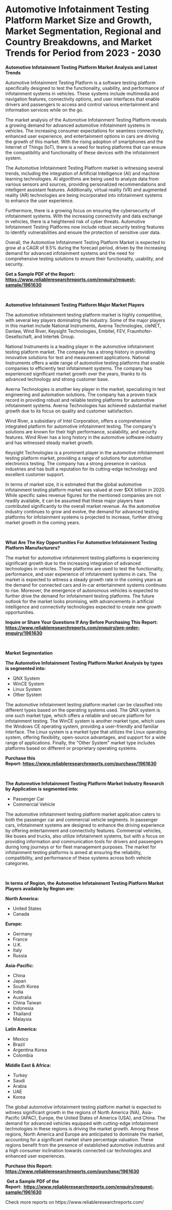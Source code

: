 <p><h1>Automotive Infotainment Testing Platform Market Size and Growth, Market Segmentation, Regional and Country Breakdowns, and Market Trends for Period from 2023 -  2030</h1></p><p><strong>Automotive Infotainment Testing Platform Market Analysis and Latest Trends</strong></p>
<p><p>Automotive Infotainment Testing Platform is a software testing platform specifically designed to test the functionality, usability, and performance of infotainment systems in vehicles. These systems include multimedia and navigation features, connectivity options, and user interfaces that enable drivers and passengers to access and control various entertainment and information services while on the go.</p><p>The market analysis of the Automotive Infotainment Testing Platform reveals a growing demand for advanced automotive infotainment systems in vehicles. The increasing consumer expectations for seamless connectivity, enhanced user experience, and entertainment options in cars are driving the growth of this market. With the rising adoption of smartphones and the Internet of Things (IoT), there is a need for testing platforms that can ensure the compatibility and functionality of these devices with the infotainment system.</p><p>The Automotive Infotainment Testing Platform market is witnessing several trends, including the integration of Artificial Intelligence (AI) and machine learning technologies. AI algorithms are being used to analyze data from various sensors and sources, providing personalized recommendations and intelligent assistant features. Additionally, virtual reality (VR) and augmented reality (AR) technologies are being incorporated into infotainment systems to enhance the user experience.</p><p>Furthermore, there is a growing focus on ensuring the cybersecurity of infotainment systems. With the increasing connectivity and data exchange in vehicles, there is a heightened risk of cyber threats. Automotive Infotainment Testing Platforms now include robust security testing features to identify vulnerabilities and ensure the protection of sensitive user data.</p><p>Overall, the Automotive Infotainment Testing Platform Market is expected to grow at a CAGR of 9.5% during the forecast period, driven by the increasing demand for advanced infotainment systems and the need for comprehensive testing solutions to ensure their functionality, usability, and security.</p></p>
<p><strong>Get a Sample PDF of the Report:&nbsp; <a href="https://www.reliableresearchreports.com/enquiry/request-sample/1961630">https://www.reliableresearchreports.com/enquiry/request-sample/1961630</a></strong></p>
<p>&nbsp;</p>
<p><strong>Automotive Infotainment Testing Platform Major Market Players</strong></p>
<p><p>The automotive infotainment testing platform market is highly competitive, with several key players dominating the industry. Some of the major players in this market include National Instruments, Averna Technologies, cleNET, Danlaw, Wind River, Keysight Technologies, Embitel, FEV, Fraunhofer-Gesellschaft, and Intertek Group. </p><p>National Instruments is a leading player in the automotive infotainment testing platform market. The company has a strong history in providing innovative solutions for test and measurement applications. National Instruments offers a wide range of automotive testing platforms that enable companies to efficiently test infotainment systems. The company has experienced significant market growth over the years, thanks to its advanced technology and strong customer base. </p><p>Averna Technologies is another key player in the market, specializing in test engineering and automation solutions. The company has a proven track record in providing robust and reliable testing platforms for automotive infotainment systems. Averna Technologies has achieved substantial market growth due to its focus on quality and customer satisfaction. </p><p>Wind River, a subsidiary of Intel Corporation, offers a comprehensive integrated platform for automotive infotainment testing. The company's solutions are known for their high performance, scalability, and security features. Wind River has a long history in the automotive software industry and has witnessed steady market growth.</p><p>Keysight Technologies is a prominent player in the automotive infotainment testing platform market, providing a range of solutions for automotive electronics testing. The company has a strong presence in various industries and has built a reputation for its cutting-edge technology and excellent customer support.</p><p>In terms of market size, it is estimated that the global automotive infotainment testing platform market was valued at over $XX billion in 2020. While specific sales revenue figures for the mentioned companies are not readily available, it can be assumed that these major players have contributed significantly to the overall market revenue. As the automotive industry continues to grow and evolve, the demand for advanced testing platforms for infotainment systems is projected to increase, further driving market growth in the coming years.</p></p>
<p>&nbsp;</p>
<p><strong>What Are The Key Opportunities For Automotive Infotainment Testing Platform Manufacturers?</strong></p>
<p><p>The market for automotive infotainment testing platforms is experiencing significant growth due to the increasing integration of advanced technologies in vehicles. These platforms are used to test the functionality, performance, and user experience of infotainment systems in cars. The market is expected to witness a steady growth rate in the coming years as the demand for connected cars and in-car entertainment systems continues to rise. Moreover, the emergence of autonomous vehicles is expected to further drive the demand for infotainment testing platforms. The future outlook for the market looks promising, with advancements in artificial intelligence and connectivity technologies expected to create new growth opportunities.</p></p>
<p><strong>Inquire or Share Your Questions If Any Before Purchasing This Report: <a href="https://www.reliableresearchreports.com/enquiry/pre-order-enquiry/1961630">https://www.reliableresearchreports.com/enquiry/pre-order-enquiry/1961630</a></strong></p>
<p>&nbsp;</p>
<p><strong>Market Segmentation</strong></p>
<p><strong>The Automotive Infotainment Testing Platform Market Analysis by types is segmented into:</strong></p>
<p><ul><li>QNX System</li><li>WinCE System</li><li>Linux System</li><li>Other System</li></ul></p>
<p><p>The automotive infotainment testing platform market can be classified into different types based on the operating systems used. The QNX system is one such market type, which offers a reliable and secure platform for infotainment testing. The WinCE system is another market type, which uses the Windows CE operating system, providing a user-friendly and familiar interface. The Linux system is a market type that utilizes the Linux operating system, offering flexibility, open-source advantages, and support for a wide range of applications. Finally, the "Other System" market type includes platforms based on different or proprietary operating systems.</p></p>
<p><strong>Purchase this Report:&nbsp;<a href="https://www.reliableresearchreports.com/purchase/1961630">https://www.reliableresearchreports.com/purchase/1961630</a></strong></p>
<p>&nbsp;</p>
<p><strong>The Automotive Infotainment Testing Platform Market Industry Research by Application is segmented into:</strong></p>
<p><ul><li>Passenger Car</li><li>Commercial Vehicle</li></ul></p>
<p><p>The automotive infotainment testing platform market application caters to both the passenger car and commercial vehicle segments. In passenger cars, infotainment systems are designed to enhance the driving experience by offering entertainment and connectivity features. Commercial vehicles, like buses and trucks, also utilize infotainment systems, but with a focus on providing information and communication tools for drivers and passengers during long journeys or for fleet management purposes. The market for infotainment testing platforms is aimed at ensuring the reliability, compatibility, and performance of these systems across both vehicle categories.</p></p>
<p>&nbsp;</p>
<p><strong>In terms of Region, the Automotive Infotainment Testing Platform Market Players available by Region are:</strong></p>
<p>
    <p> <strong> North America: </strong>
        <ul>
            <li>United States</li>
            <li>Canada</li>
        </ul>
        </p> 
    <p> <strong> Europe: </strong>
        <ul>
            <li>Germany</li>
            <li>France</li>
            <li>U.K.</li>
            <li>Italy</li>
            <li>Russia</li>
        </ul>
        </p> 
    <p> <strong> Asia-Pacific: </strong>
        <ul>
            <li>China</li>
            <li>Japan</li>
            <li>South Korea</li>
            <li>India</li>
            <li>Australia</li>
            <li>China Taiwan</li>
            <li>Indonesia</li>
            <li>Thailand</li>
            <li>Malaysia</li>
        </ul>
        </p> 
    <p> <strong> Latin America: </strong>
        <ul>
            <li>Mexico</li>
            <li>Brazil</li>
            <li>Argentina Korea</li>
            <li>Colombia</li>
        </ul>
        </p> 
    <p> <strong> Middle East & Africa: </strong>
        <ul>
            <li>Turkey</li>
            <li>Saudi</li>
            <li>Arabia</li>
            <li>UAE</li>
            <li>Korea</li>
        </ul>
    </p>
    </p>
<p><p>The global automotive infotainment testing platform market is expected to witness significant growth in the regions of North America (NA), Asia-Pacific (APAC), Europe, the United States of America (USA), and China. The demand for advanced vehicles equipped with cutting-edge infotainment technologies in these regions is driving the market growth. Among these regions, North America and Europe are anticipated to dominate the market, accounting for a significant market share percentage valuation. These regions benefit from the presence of established automotive industries and a high consumer inclination towards connected car technologies and enhanced user experiences.</p></p>
<p><strong>Purchase this Report: <a href="https://www.reliableresearchreports.com/purchase/1961630">https://www.reliableresearchreports.com/purchase/1961630</a></strong></p>
<p>&nbsp;<strong>Get a Sample PDF of the Report:&nbsp;&nbsp;<a href="https://www.reliableresearchreports.com/enquiry/request-sample/1961630">https://www.reliableresearchreports.com/enquiry/request-sample/1961630</a></strong></p>
<p><strong></strong></p>
<p>Check more reports on https://www.reliableresearchreports.com/</p>